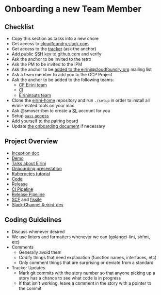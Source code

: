 # Onboarding a new Team Member

## Checklist

* Copy this section as tasks into a new chore
* Get access to [cloudfoundry.slack.com](https://slack.cloudfoundry.org/)
* Get access to the [tracker](https://www.pivotaltracker.com/n/projects/2172361) (ask the anchor)
* [Add public SSH key to github.com](https://help.github.com/articles/connecting-to-github-with-ssh/) and verify
* Ask the anchor to be invited to the retro
* Ask the PM to be invited to the IPM
* Ask the anchor to be [added to the eirini@cloudfoundry.org](https://groups.google.com/a/cloudfoundry.org/forum/#!managemembers/eirini/members) mailing list
* Ask a team member to add you to the GCP Project
* Ask the anchor to be added to the following teams:
  * [CF Eirini team](https://github.com/orgs/cloudfoundry-incubator/teams/eirini/members)
  * [CI](https://github.com/orgs/cf-cube-ci/teams/cube/members)
  * [Eirininauts team](https://github.com/orgs/eirini-forks/teams/eirininauts/members)
* Clone the [eirini-home](https://github.com/eirini-forks/eirini-home) repository and run `./setup` in order to install all eirini-related tools on your mac
* Ask @smoser-ibm to create a [SL](https://control.softlayer.com) account for you
* Setup [`pass` access](https://github.com/cloudfoundry/eirini-private-config/tree/master#sensitive-passwords)
* Add yourself to the [pairing board](https://pairup-ng.mybluemix.net/#eirini)
* Update [the onboarding document](https://github.com/cloudfoundry-incubator/eirini/blob/master/onboarding.markdown) if necessary

## Project Overview

* [Inception doc](https://files.slack.com/files-pri/T02FL4A1X-FAED4MMSN/download/projecteirinipdf.pdf)
* [Demo]( https://files.slack.com/files-pri/T02FL4A1X-FADSGHCUR/download/eirini-demo.mp4)
* [Talks about Eirini](http://eirini.cf/#/talks)
* [Onboarding presentation](https://cloudfoundry.slack.com/files/UACLP8DGC/FPJDTH885/projecteirini_v2.0.1.key)
* [Kubernetes tutorial](https://kubernetes.io/docs/tutorials/hello-minikube/)
* [Code](https://code.cloudfoundry.org/eirini)
* [Release](https://code.cloudfoundry.org/eirini-release)
* [CI Pipeline](https://jetson.eirini.cf-app.com/teams/main/pipelines/ci)
* [Release Pipeline](https://jetson.eirini.cf-app.com/teams/main/pipelines/eirini-release)
* [SCF](https://github.com/SUSE/scf) and [fissile](https://github.com/cloudfoundry-incubator/fissile)
* [Slack Channel #eirini-dev](https://cloudfoundry.slack.com/messages/C8RU3BZ26)

## Coding Guidelines

* Discuss whenever desired
* We use linters and formatters whenever we can (golangci-lint, shfmt, etc)
* Comments
  - Generally avoid them
  - Codify things that need explanation (function names, interfaces, etc)
  - Only comment things that are surprising or deviate from a standard
* Tracker Updates
  - Mark git commits with the story number so that anyone picking up a story has a chance to see what code is in progress
  - If that isn't working, leave a comment in the story with a pointer to the commit
